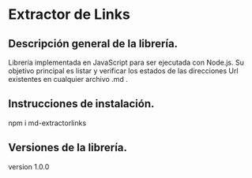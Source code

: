 #   Extractor de Links


## Descripción general de la librería.
  Librería implementada en JavaScript para ser ejecutada con Node.js.
Su objetivo principal es listar y verificar los estados de las direcciones Url existentes en cualquier archivo .md .

## Instrucciones de instalación.
  npm i md-extractorlinks
## Versiones de la librería.
  version 1.0.0

